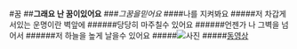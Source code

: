 #꿈
##**그래요 난 꿈이있어요**
###*그꿈을믿어요*
####나를 지켜봐요
#####저 차갑게 서있는 운명이란 벽앞에
######당당히 마주칠수 있어요
######언젠가 나 그벽을 넘어서
######저 하늘을 높게 날을수 있어요
#####![사진](http://images.battlecomics.co.kr/board/213600/image-boardid_213600-cut_1-w_1080-h_1920-t_20151231002946.png)
#####[동영상](https://youtu.be/4hIw4iQ2SmI)
